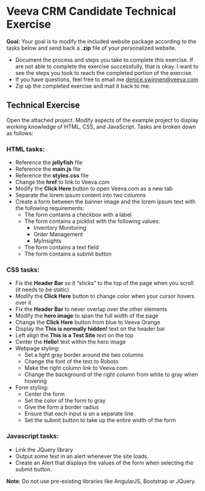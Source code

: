 # Veeva CRM Candidate Technical Exercise

__Goal__: Your goal is to modify the included website package according to the tasks below and send back a __.zip__ file of your personalized website.

* Document the process and steps you take to complete this exercise. If are not able to complete the exercise successfully, that is okay. I want to see the steps you took to reach the completed portion of the exercise.
* If you have questions, feel free to email me denice.swinnen@veeva.com
* Zip up the completed exercise and mail it back to me. 

## Technical Exercise

Open the attached project. Modify aspects of the example project to display working knowledge of HTML, CSS, and JavaScript. Tasks are broken down as follows:

### HTML tasks:
* Reference the __jellyfish__ file
* Reference the __main.js__ file
* Reference the __styles.css__ file
* Change the __href__ to link to Veeva.com
* Modify the __Click Here__ button to open Veeva.com as a new tab
* Separate the lorem ipsum content into two columns
* Create a form between the banner image and the lorem ipsum text with the following requirements:
  - The form contains a checkbox with a label
  - The form contains a picklist with the following values:
      * Inventory Monitoring
      * Order Management
      * MyInsights
  - The form contains a text field
  - The form contains a submit button

### CSS tasks:
* Fix the __Header Bar__ so it “sticks” to the top of the page when you scroll (it needs to be static)
* Modify the __Click Here__ button to change color when your cursor hovers over it
* Fix the __Header Bar__ to never overlap over the other elements
* Modify the __hero image__ to span the full width of the page
* Change the __Click Here__ button from blue to Veeva Orange
* Display the __This is normally hidden!__ text on the header bar
* Left align the __This is a Test Site__ text on the top
* Center the __Hello!__ text within the hero image
* Webpage styling:
  - Set a light gray border around the two columns
  - Change the font of the text to Roboto
  - Make the right column link to Veeva.com
  - Change the background of the right column from white to gray when hovering
* Form styling:
  - Center the form
  - Set the color of the form to gray
  - Give the form a border radius
  - Ensure that each input is on a separate line
  - Set the submit button to take up the entire width of the form

### Javascript tasks:
* Link the JQuery library
* Output some text in an alert whenever the site loads.
* Create an Alert that displays the values of the form when selecting the submit button.

__Note__: Do not use pre-existing libraries like AngularJS, Bootstrap or JQuery.
